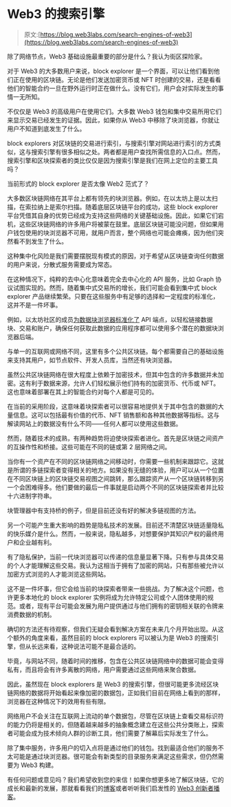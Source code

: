 # Web3 的搜索引擎

> 原文:[https://blog.web3labs.com/search-engines-of-web3](https://blog.web3labs.com/search-engines-of-web3)

除了网络节点，Web3 基础设施最重要的部分是什么？我认为街区探险家。

对于 Web3 的大多数用户来说，block explorer 是一个界面，可以让他们看到他们正在使用的区块链。无论是他们发送加密货币或 NFT 时创建的交易，还是看看他们的智能合约一旦在野外运行时正在做什么。没有它们，用户会对实际发生的事情一无所知。

不仅仅是 Web3 的高级用户在使用它们。大多数 Web3 钱包和集中交易所用它们来显示交易已经发生的证据。因此，如果你从 Web3 中移除了块浏览器，你就让用户不知道到底发生了什么。

block explorers 对区块链的交易进行索引，与搜索引擎对网站进行索引的方式类似，这与搜索引擎有很多相似之处。两者都是用户查找所需信息的入口点。然而，搜索引擎和区块探索者的类比仅仅是因为搜索引擎是我们在网上定位的主要工具吗？

当前形式的 block explorer 是否太像 Web2 范式了？

大多数区块链网络在其平台上都有领先的块浏览器。例如，在以太坊上是以太扫描，在索拉纳上是索尔扫描。随着底层区块链平台的成功，这些 block explorer 平台凭借其自身的优势已经成为支持这些网络的关键基础设施。因此，如果它们宕机，这些区块链网络的许多用户将被蒙在鼓里。底层区块链可能没问题，但如果用户钱包使用的块浏览器不可用，就用户而言，整个网络也可能会瘫痪，因为他们突然看不到发生了什么。

这种集中化风险是我们需要摆脱现有模式的原因，对于希望从区块链查询任何数据的用户来说，分散式服务需要成为常态。

在这种情况下，纯粹的去中心化意味着完全去中心化的 API 服务，比如 Graph 协议试图实现的。然而，随着集中式交易所的增长，我们可能会看到集中式 block explorer 产品继续繁荣。只要在这些服务中有足够的选择和一定程度的标准化，这并不是一件坏事。

例如，以太坊社区的成员[为数据块浏览器标准化了](https://eips.ethereum.org/EIPS/eip-3091) API 端点，以轻松链接数据块、交易和账户，确保任何获取此数据的应用程序都可以使用多个潜在的数据块浏览器后端。

与单一的互联网或网络不同，这里有多个公共区块链。每个都需要自己的基础设施来支持其用户，如节点软件、开发人员库，当然还有块浏览器。

虽然公共区块链网络在很大程度上依赖于加密技术，但其中包含的许多数据并未加密。这有利于数据来源，允许人们轻松展示他们持有的加密货币、代币或 NFT。这也意味着部署在其上的智能合约对每个人都是可见的。

在当前的采用阶段，这意味着块探索者可以很容易地提供关于其中包含的数据的大量信息。这可以包括最有价值的代币、NFT 销售额和各种其他数据等指标。这与解读网站上的数据没有什么不同——任何人都可以使用这些数据。

然而，随着技术的成熟，有两种趋势将迫使块探索者进化。首先是区块链之间资产的互操作性和桥接。这些可能在不同的链或第 2 层网络之间。

当你有一个资产在不同的区块链网络之间移动时，你需要一些机制来跟踪它。这就是所谓的多链探索者变得相关的地方。如果没有无缝的体验，用户可以从一个位置在不同区块链上的区块链交易视图之间跳转，那么跟踪资产从一个区块链转移到另一个会困难得多。他们要做的最后一件事就是启动两个不同的区块链探索者并比较十六进制字符串。

块管理器中有支持桥的例子，但是目前还没有好的解决多链视图的方法。

另一个可能产生重大影响的趋势是隐私技术的发展。目前还不清楚区块链适量隐私的快乐媒介是什么。然而，一般来说，隐私越多，对想要保护其知识产权的最终用户和企业越有利。

有了隐私保护，当前一代块浏览器可以传递的信息量显著下降。只有参与具体交易的个人才能理解这些交易。我认为这相当于拥有了加密的网站，只有那些被允许以加密方式浏览的人才能浏览这些网站。

这不是一件坏事，但它会给当前的块探索者带来一些挑战。为了解决这个问题，也许更多本地化的 block explorer 实例将成为允许特定公司或个人团体使用的规范。或者，现有平台可能会发展为用户提供通过与他们拥有的密钥相关联的令牌来消费数据的机制。

确切的方法还有待观察，但我们无疑会看到解决方案在未来几个月开始出现。从这个额外的角度来看，虽然目前的 block explorers 可以被认为是 Web3 的搜索引擎，但从长远来看，这种说法可能不是最合适的。

毕竟，与网站不同，随着时间的推移，包含在公共区块链网络中的数据可能会变得私有，而且将会有许多离散的网络，用户需要通过这些网络来聚合数据。

因此，虽然现在 block explorers 是 Web3 的搜索引擎，但很可能更多流经区块链网络的数据将开始看起来像加密的数据包，正如我们目前在网络上看到的那样，浏览器在这种情况下的效用有些有限。

网络用户不会关注在互联网上流动的单个数据包，尽管在区块链上查看交易标识符的能力仍将是相关的，但随着越来越多的抽象概念建立在这些公共分类账上，探索者可能会成为技术倾向人群的诊断工具，他们需要了解幕后实际发生了什么。

除了集中服务，许多用户的切入点将是通过他们的钱包。找到最适合他们的服务不太可能是通过块浏览器。很可能会有新类型的目录服务来满足这些需求，但仍然需要为 Web3 构建。

有任何问题或意见吗？我们希望收到您的来信！如果你想更多地了解区块链，它的成长和最新的发展，那就看看我们的[博客](https://blog.web3labs.com/)或者听听我们启发性的 [Web3 创新者播客](https://podcast.web3labs.com/)。